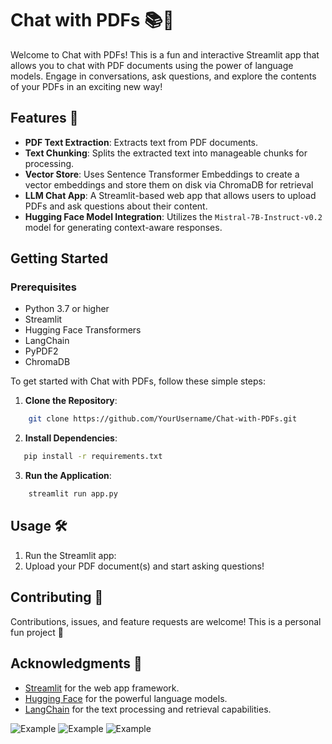 # Chat with PDFs 📚💬

Welcome to Chat with PDFs! This is a fun and interactive Streamlit app that allows you to chat with PDF documents using the power of language models. Engage in conversations, ask questions, and explore the contents of your PDFs in an exciting new way!

## Features 🌟

- **PDF Text Extraction**: Extracts text from PDF documents.
- **Text Chunking**: Splits the extracted text into manageable chunks for processing.
- **Vector Store**: Uses Sentence Transformer Embeddings to create a vector embeddings and store them on disk via ChromaDB for retrieval
- **LLM Chat App**: A Streamlit-based web app that allows users to upload PDFs and ask questions about their content.
- **Hugging Face Model Integration**: Utilizes the `Mistral-7B-Instruct-v0.2` model for generating context-aware responses.

## Getting Started

### Prerequisites

- Python 3.7 or higher
- Streamlit
- Hugging Face Transformers
- LangChain
- PyPDF2
- ChromaDB

To get started with Chat with PDFs, follow these simple steps:

1. **Clone the Repository**:

```bash
    git clone https://github.com/YourUsername/Chat-with-PDFs.git
```

2. **Install Dependencies**:

```bash
   pip install -r requirements.txt
```

3. **Run the Application**:

```bash
    streamlit run app.py
```

## Usage 🛠️

1. Run the Streamlit app:
2. Upload your PDF document(s) and start asking questions!

## Contributing 🤝

Contributions, issues, and feature requests are welcome! This is a personal fun project 🥰

## Acknowledgments 🙏

- [Streamlit](https://streamlit.io/) for the web app framework.
- [Hugging Face](https://huggingface.co/) for the powerful language models.
- [LangChain](https://python.langchain.com/) for the text processing and retrieval capabilities.

![Example](https://github.com/skadoosh4/PDF_Chat/blob/main/images/pdf_1.png?raw=true)
![Example](https://github.com/skadoosh4/PDF_Chat/blob/main/images/pdf_2.png?raw=true)
![Example](https://github.com/skadoosh4/PDF_Chat/blob/main/images/pdf_3.png?raw=true)
